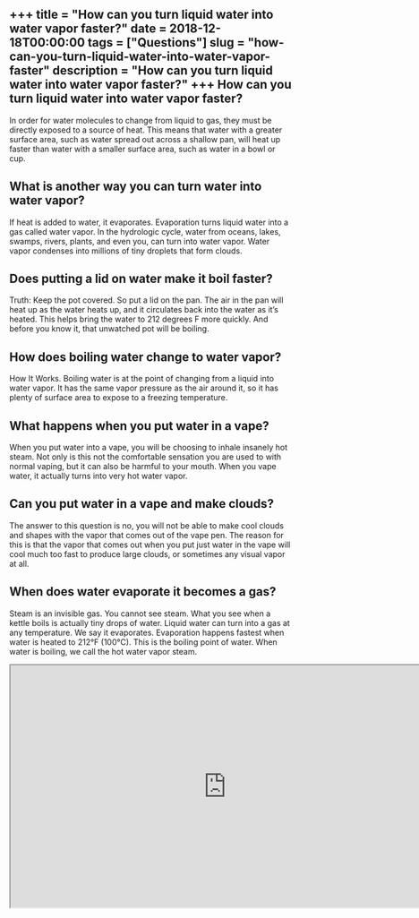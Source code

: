 +++
title = "How can you turn liquid water into water vapor faster?"
date = 2018-12-18T00:00:00
tags = ["Questions"]
slug = "how-can-you-turn-liquid-water-into-water-vapor-faster"
description = "How can you turn liquid water into water vapor faster?"
+++
How can you turn liquid water into water vapor faster?
------------------------------------------------------

In order for water molecules to change from liquid to gas, they must be directly exposed to a source of heat. This means that water with a greater surface area, such as water spread out across a shallow pan, will heat up faster than water with a smaller surface area, such as water in a bowl or cup.

What is another way you can turn water into water vapor?
--------------------------------------------------------

If heat is added to water, it evaporates. Evaporation turns liquid water into a gas called water vapor. In the hydrologic cycle, water from oceans, lakes, swamps, rivers, plants, and even you, can turn into water vapor. Water vapor condenses into millions of tiny droplets that form clouds.

Does putting a lid on water make it boil faster?
------------------------------------------------

Truth: Keep the pot covered. So put a lid on the pan. The air in the pan will heat up as the water heats up, and it circulates back into the water as it’s heated. This helps bring the water to 212 degrees F more quickly. And before you know it, that unwatched pot will be boiling.

How does boiling water change to water vapor?
---------------------------------------------

How It Works. Boiling water is at the point of changing from a liquid into water vapor. It has the same vapor pressure as the air around it, so it has plenty of surface area to expose to a freezing temperature.

What happens when you put water in a vape?
------------------------------------------

When you put water into a vape, you will be choosing to inhale insanely hot steam. Not only is this not the comfortable sensation you are used to with normal vaping, but it can also be harmful to your mouth. When you vape water, it actually turns into very hot water vapor.

Can you put water in a vape and make clouds?
--------------------------------------------

The answer to this question is no, you will not be able to make cool clouds and shapes with the vapor that comes out of the vape pen. The reason for this is that the vapor that comes out when you put just water in the vape will cool much too fast to produce large clouds, or sometimes any visual vapor at all.

When does water evaporate it becomes a gas?
-------------------------------------------

Steam is an invisible gas. You cannot see steam. What you see when a kettle boils is actually tiny drops of water. Liquid water can turn into a gas at any temperature. We say it evaporates. Evaporation happens fastest when water is heated to 212°F (100°C). This is the boiling point of water. When water is boiling, we call the hot water vapor steam.

<iframe allow="accelerometer; autoplay; clipboard-write; encrypted-media; gyroscope; picture-in-picture" allowfullscreen="" class="__youtube_prefs__  epyt-is-override  no-lazyload" data-no-lazy="1" data-origheight="433" data-origwidth="770" data-skipgform_ajax_framebjll="" height="433" id="_ytid_23559" loading="lazy" src="https://www.youtube.com/embed/W8CTuj78RbY?enablejsapi=1&autoplay=0&cc_load_policy=0&cc_lang_pref=&iv_load_policy=1&loop=0&modestbranding=0&rel=1&fs=1&playsinline=0&autohide=2&theme=dark&color=red&controls=1&" title="YouTube player" width="770"></iframe>